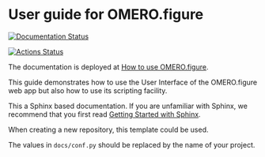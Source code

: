 # User guide for OMERO.figure
[![Documentation Status](https://readthedocs.org/projects/omero-guide-figure/badge/?version=latest)](https://omero-guides.readthedocs.io/en/latest/figure/docs/index.html)


[![Actions Status](https://github.com/ome/omero-guide-figure/workflows/sphinx/badge.svg)](https://github.com/ome/omero-guide-figure/actions)

The documentation is deployed at [How to use OMERO.figure](https://omero-guides.readthedocs.io/en/latest/figure/docs/index.html).

This guide demonstrates how to use the User Interface of the OMERO.figure web app but also
how to use its scripting facility.


This a Sphinx based documentation. 
If you are unfamiliar with Sphinx, we recommend that you first read 
[Getting Started with Sphinx](https://docs.readthedocs.io/en/stable/intro/getting-started-with-sphinx.html).

When creating a new repository, this template could be used.

The values in ``docs/conf.py`` should be replaced by the name of your project.
